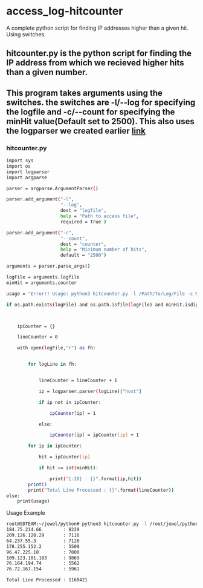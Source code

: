 # access_log-hitcounter
A complete python script for finding IP addresses higher than a given hit. Using switches. 

hitcounter.py is the python script for finding the IP address from which we recieved higher hits than a given number. 
---
This program takes arguments using the switches. the switches are -l/--log for specifying the logfile and -c/--count for specifying the minHit value(Default set to 2500). This also uses the logparser we created earlier [link](https://github.com/j4jewel/python-logparser)
---
### hitcounter.py

```sh
import sys
import os
import logparser
import argparse

parser = argparse.ArgumentParser()

parser.add_argument("-l",
                    "--log",
                    dest = "logfile",
                    help = "Path to access file",
                    required = True )

parser.add_argument("-c",
                    "--count",
                    dest = "counter",
                    help = "Minimum number of hits",
                    default = "2500")

arguments = parser.parse_args()

logFile = arguments.logfile
minHit = arguments.counter

usage = "Error!! Usage: python3 hitcounter.py -l /Path/To/Log/File -c MinHit"

if os.path.exists(logFile) and os.path.isfile(logFile) and minHit.isdigit():



    ipCounter = {}

    lineCounter = 0

    with open(logFile,"r") as fh:


        for logLine in fh:


            lineCounter = lineCounter + 1

            ip = logparser.parser(logLine)["host"]

            if ip not in ipCounter:

                ipCounter[ip] = 1

            else:

                ipCounter[ip] = ipCounter[ip] + 1

        for ip in ipCounter:

            hit = ipCounter[ip]

            if hit >= int(minHit):

                print("{:20} : {}".format(ip,hit))
        print()
        print("Total Line Processed : {}".format(lineCounter))
else:
    print(usage)

```

Usage Example
```sh
root@SDTEAM:~/jewel/python# python3 hitcounter.py -l /root/jewel/python/python_log/access_log -c 5000
184.75.214.66        : 8229
209.126.120.29       : 7118
64.237.55.3          : 7120
178.255.152.2        : 5509
96.47.225.18         : 7800
109.123.101.103      : 9869
76.164.194.74        : 5562
76.72.167.154        : 5961

Total Line Processed : 1160421

```
